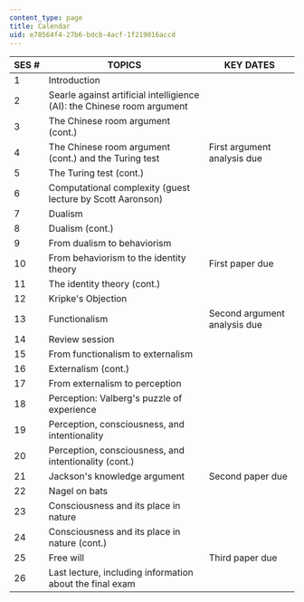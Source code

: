 ```yaml
---
content_type: page
title: Calendar
uid: e78564f4-27b6-bdcb-4acf-1f219016accd
---
```


| SES # | TOPICS | KEY DATES |
| --- | --- | --- |
| 1 | Introduction | &nbsp; |
| 2 | Searle against artificial intelligience (AI): the Chinese room argument | &nbsp; |
| 3 | The Chinese room argument (cont.) | &nbsp; |
| 4 | The Chinese room argument (cont.) and the Turing test | First argument analysis due |
| 5 | The Turing test (cont.) | &nbsp; |
| 6 | Computational complexity (guest lecture by Scott Aaronson) | &nbsp; |
| 7 | Dualism | &nbsp; |
| 8 | Dualism (cont.) | &nbsp; |
| 9 | From dualism to behaviorism | &nbsp; |
| 10 | From behaviorism to the identity theory | First paper due |
| 11 | The identity theory (cont.) | &nbsp; |
| 12 | Kripke's Objection | &nbsp; |
| 13 | Functionalism | Second argument analysis due |
| 14 | Review session | &nbsp; |
| 15 | From functionalism to externalism | &nbsp; |
| 16 | Externalism (cont.) | &nbsp; |
| 17 | From externalism to perception | &nbsp; |
| 18 | Perception: Valberg's puzzle of experience | &nbsp; |
| 19 | Perception, consciousness, and intentionality | &nbsp; |
| 20 | Perception, consciousness, and intentionality (cont.) | &nbsp; |
| 21 | Jackson's knowledge argument | Second paper due |
| 22 | Nagel on bats | &nbsp; |
| 23 | Consciousness and its place in nature | &nbsp; |
| 24 | Consciousness and its place in nature (cont.) | &nbsp; |
| 25 | Free will | Third paper due |
| 26 | Last lecture, including information about the final exam |